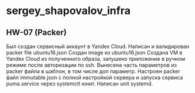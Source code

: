 # sergey_shapovalov_infra
## HW-07 (Packer)

Был создан сервисный аккаунт в Yandex Cloud.
Написан и валидирован packer file ubuntu16.json
Создан image из ubuntu16.json
Создана VM в Yandex Cloud из полученного образа, запушено приложение в ручном режиме после авторизации по ssh.
Вынесена часть параметров из packer файла в шаблон, в том числе доп параметр.
Настроен packer файл immutable.json с полной настройкой сервера и запуска сервиса puma.service через systemctl юнит. Написан unit systemd.
